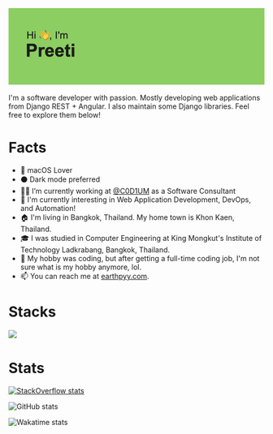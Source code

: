 ![hello there](header.png)

I'm a software developer with passion. Mostly developing web applications from Django REST + Angular. I also maintain some Django libraries. Feel free to explore them below!

# Facts

- 🍎 macOS Lover
- ⚫️ Dark mode preferred
- 👨‍💻 I’m currently working at [@C0D1UM](https://github.com/C0D1UM) as a Software Consultant
- 🌱 I'm currently interesting in Web Application Development, DevOps, and Automation!
- 🏠 I'm living in Bangkok, Thailand. My home town is Khon Kaen, Thailand.
- 🎓 I was studied in Computer Engineering at King Mongkut's Institute of Technology Ladkrabang, Bangkok, Thailand.
- 🤔 My hobby was coding, but after getting a full-time coding job, I'm not sure what is my hobby anymore, lol.
- 📫 You can reach me at [earthpyy.com](https://earthpyy.com).

# Stacks

<a href="https://stackshare.io/earthpyy/my-stack"><img src="https://img.shields.io/badge/tech-stack-blue"></a>

# Stats

[![StackOverflow stats](https://stackoverflow-readme-profile.johannchopin.fr/profile-small/7930117?theme=dark)](https://stackoverflow.com/users/7930117/preeti-y)

![GitHub stats](https://github-readme-stats.vercel.app/api?username=earthpyy&count_private=true&show_icons=true&theme=radical)

![Wakatime stats](https://github-readme-stats.vercel.app/api/wakatime?username=earthpyy&theme=radical&layout=compact)
